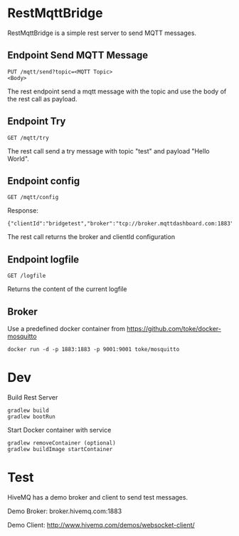 # RestMqttBridge

RestMqttBridge is a simple rest server to send MQTT messages. 

## Endpoint Send MQTT Message
```
PUT /mqtt/send?topic=<MQTT Topic>
<Body>
```
The rest endpoint send a mqtt message with the topic <MQTT Topic> and use the body of the rest call as payload.

## Endpoint Try
```
GET /mqtt/try
```
The rest call send a try message with topic "test" and payload "Hello World".

## Endpoint config
```
GET /mqtt/config
```

Response:
```
{"clientId":"bridgetest","broker":"tcp://broker.mqttdashboard.com:1883"}
```
The rest call returns the broker and clientId configuration

## Endpoint logfile
```
GET /logfile
```

Returns the content of the current logfile

## Broker

Use a predefined docker container from https://github.com/toke/docker-mosquitto

```
docker run -d -p 1883:1883 -p 9001:9001 toke/mosquitto
```

# Dev

Build Rest Server

```
gradlew build
gradlew bootRun
```

Start Docker container with service

```
gradlew removeContainer (optional)
gradlew buildImage startContainer
```

# Test

HiveMQ has a demo broker and client to send test messages.

Demo Broker: broker.hivemq.com:1883<p>
Demo Client: http://www.hivemq.com/demos/websocket-client/
